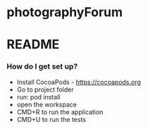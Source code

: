 # photographyForum

# README #

### How do I get set up? ###

* Install CocoaPods - https://cocoapods.org
* Go to project folder 
* run: pod install
* open the workspace
* CMD+R to run the application
* CMD+U to run the tests
